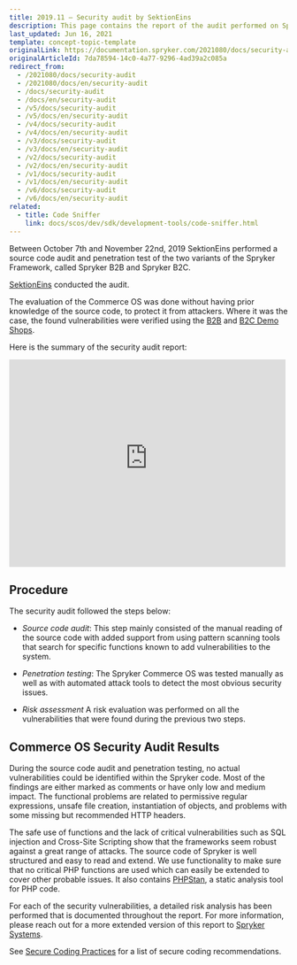 ```yaml
---
title: 2019.11 — Security audit by SektionEins
description: This page contains the report of the audit performed on Spryker Commerce OS.
last_updated: Jun 16, 2021
template: concept-topic-template
originalLink: https://documentation.spryker.com/2021080/docs/security-audit
originalArticleId: 7da78594-14c0-4a77-9296-4ad39a2c085a
redirect_from:
  - /2021080/docs/security-audit
  - /2021080/docs/en/security-audit
  - /docs/security-audit
  - /docs/en/security-audit
  - /v5/docs/security-audit
  - /v5/docs/en/security-audit
  - /v4/docs/security-audit
  - /v4/docs/en/security-audit
  - /v3/docs/security-audit
  - /v3/docs/en/security-audit
  - /v2/docs/security-audit
  - /v2/docs/en/security-audit
  - /v1/docs/security-audit
  - /v1/docs/en/security-audit
  - /v6/docs/security-audit
  - /v6/docs/en/security-audit
related:
  - title: Code Sniffer
    link: docs/scos/dev/sdk/development-tools/code-sniffer.html
---
```


Between October 7th and November 22nd, 2019 SektionEins performed a source code audit and penetration test of the two variants of the Spryker Framework, called Spryker B2B and Spryker B2C.

[SektionEins](https://www.sektioneins.de/) conducted the audit.

The evaluation of the Commerce OS was done without having prior knowledge of the source code, to protect it from attackers. Where it was the case, the found vulnerabilities were verified using the [B2B](/docs/scos/user/intro-to-spryker/b2b-suite.html) and [B2C Demo Shops](/docs/scos/user/intro-to-spryker/b2c-suite.html).

Here is the summary of the security audit report:

<embed src="https://spryker.s3.eu-central-1.amazonaws.com/docs/About/What's+new/Security+audit/Summary-Report-Spryker-B2B-B2C-201907.0.pdf" width="500" height="375"
 type="application/pdf">

## Procedure
The security audit followed the steps below:

* *Source code audit*: This step mainly consisted of the manual reading of the source code with added support from using pattern scanning tools that search for specific functions known to add vulnerabilities to the system.

* *Penetration testing*: The Spryker Commerce OS was tested manually as well as with automated attack tools to detect the most obvious security issues.

* *Risk assessment* A risk evaluation was performed on all the vulnerabilities that were found during the previous two steps.

## Commerce OS Security Audit Results
During the source code audit and penetration testing, no actual vulnerabilities could be identified within the Spryker code. Most of the findings are either marked as comments or have only low and medium impact. The functional problems are related to permissive regular expressions, unsafe file creation, instantiation of objects, and problems with some missing but recommended HTTP headers.

The safe use of functions and the lack of critical vulnerabilities such as SQL injection and Cross-Site Scripting show that the frameworks seem robust against a great range of attacks. The source code of Spryker is well structured and easy to read and extend. We use functionality to make sure that no critical PHP functions are used which can easily be extended to cover other probable issues. It also contains [PHPStan](https://github.com/phpstan/phpstan), a static analysis tool for PHP code.

For each of the security vulnerabilities, a detailed risk analysis has been performed that is documented throughout the report. For more information, please reach out for a more extended version of this report to [Spryker Systems](mailto:academy@spryker.com).

See [Secure Coding Practices](/docs/scos/dev/guidelines/coding-guidelines/secure-coding-practices.html) for a list of secure coding recommendations.
